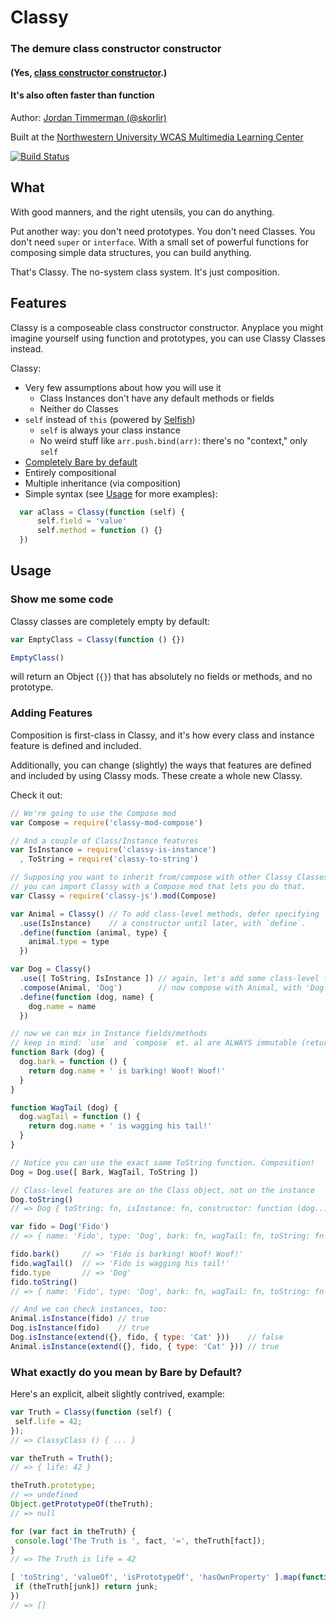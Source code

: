 # Classy
### The demure class constructor constructor
#### (Yes, [class constructor constructor](http://blog.fluffywaffles.io/classy).)
#### It's also often faster than function

Author: [Jordan Timmerman (@skorlir)](https://github.com/skorlir)

Built at the [Northwestern University WCAS Multimedia Learning Center](https://github.com/mmlc)

[![Build Status](https://travis-ci.org/mmlc/Classy.svg?branch=master)](https://travis-ci.org/mmlc/Classy)

## What

With good manners, and the right utensils, you can do anything.

Put another way: you don't need prototypes. You don't need Classes. You don't need `super`
or `interface`. With a small set of powerful functions for composing simple data structures,
you can build anything.

That's Classy. The no-system class system. It's just composition.

## Features

Classy is a composeable class constructor constructor. Anyplace you might imagine yourself
using function and prototypes, you can use Classy Classes instead.

Classy:

  * Very few assumptions about how you will use it
    * Class Instances don't have any default methods or fields
    * Neither do Classes
  * `self` instead of `this` (powered by [Selfish](https://github.com/mmlc/selfish))
    * `self` is always your class instance
    * No weird stuff like `arr.push.bind(arr)`: there's no "context," only `self`
  * [Completely Bare by default](#what-exactly-do-you-mean-by-bare-by-default)
  * Entirely compositional
  * Multiple inheritance (via composition)
  * Simple syntax (see [Usage](#usage) for more examples):

  ```js
    var aClass = Classy(function (self) {
        self.field = 'value'
        self.method = function () {}
    })
  ```

## Usage
### Show me some code

Classy classes are completely empty by default:

```js
var EmptyClass = Classy(function () {})

EmptyClass()
```

will return an Object (`{}`) that has absolutely no fields or methods, and
no prototype.

### Adding Features

Composition is first-class in Classy, and it's how every class and instance
feature is defined and included.

Additionally, you can change (slightly) the ways that features are defined
and included by using Classy mods. These create a whole new Classy.

Check it out:

```js
// We're going to use the Compose mod
var Compose = require('classy-mod-compose')

// And a couple of Class/Instance features
var IsInstance = require('classy-is-instance')
  , ToString = require('classy-to-string')

// Supposing you want to inherit from/compose with other Classy Classes,
// you can import Classy with a Compose mod that lets you do that.
var Classy = require('classy-js').mod(Compose)

var Animal = Classy() // To add class-level methods, defer specifying
  .use(IsInstance)    // a constructor until later, with `define`.
  .define(function (animal, type) {
    animal.type = type
  })

var Dog = Classy()
  .use([ ToString, IsInstance ]) // again, let's add some class-level features
  .compose(Animal, 'Dog')        // now compose with Animal, with 'Dog' for type
  .define(function (dog, name) {
    dog.name = name
  })

// now we can mix in Instance fields/methods
// keep in mind: `use` and `compose` et. al are ALWAYS immutable (return new objects)
function Bark (dog) {
  dog.bark = function () {
    return dog.name + ' is barking! Woof! Woof!'
  }
}

function WagTail (dog) {
  dog.wagTail = function () {
    return dog.name + ' is wagging his tail!'
  }
}

// Notice you can use the exact same ToString function. Composition!
Dog = Dog.use([ Bark, WagTail, ToString ])

// Class-level features are on the Class object, not on the instance
Dog.toString()
// => Dog { toString: fn, isInstance: fn, constructor: function (dog...) {...} }

var fido = Dog('Fido')
// => { name: 'Fido', type: 'Dog', bark: fn, wagTail: fn, toString: fn }

fido.bark()     // => 'Fido is barking! Woof! Woof!'
fido.wagTail()  // => 'Fido is wagging his tail!'
fido.type       // => 'Dog'
fido.toString()
// => { name: 'Fido', type: 'Dog', bark: fn, wagTail: fn, toString: fn }

// And we can check instances, too:
Animal.isInstance(fido) // true
Dog.isInstance(fido)    // true
Dog.isInstance(extend({}, fido, { type: 'Cat' }))    // false
Animal.isInstance(extend({}, fido, { type: 'Cat' })) // true

```

### What exactly do you mean by Bare by Default?

Here's an explicit, albeit slightly contrived, example:

```js
var Truth = Classy(function (self) {
 self.life = 42;
});
// => ClassyClass () { ... }

var theTruth = Truth();
// => { life: 42 }

theTruth.prototype;
// => undefined
Object.getPrototypeOf(theTruth);
// => null

for (var fact in theTruth) {
 console.log('The Truth is ', fact, '=', theTruth[fact]);
}
// => The Truth is life = 42

[ 'toString', 'valueOf', 'isPrototypeOf', 'hasOwnProperty' ].map(function (junk) {
 if (theTruth[junk]) return junk;
})
// => []
```
